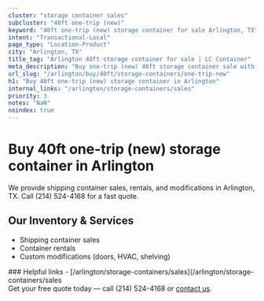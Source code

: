 ```yaml
---
cluster: "storage container sales"
subcluster: "40ft one-trip (new)"
keyword: "40ft one-trip (new) storage container for sale Arlington, TX"
intent: "Transactional-Local"
page_type: "Location-Product"
city: "Arlington, TX"
title_tag: "Arlington 40ft storage container for sale | LC Container"
meta_description: "Buy one-trip (new) 40ft storage container sale with local delivery in Arlington, TX. LC Container — local Since 2003. Request a fast quote today."
url_slug: "/arlington/buy/40ft/storage-containers/one-trip-new"
h1: "Buy 40ft one-trip (new) storage container in Arlington"
internal_links: "/arlington/storage-containers/sales"
priority: 3
notes: "NaN"
noindex: true
---
```


# Buy 40ft one-trip (new) storage container in Arlington

We provide shipping container sales, rentals, and modifications in Arlington, TX. Call (214) 524-4168 for a fast quote.

## Our Inventory & Services
- Shipping container sales
- Container rentals
- Custom modifications (doors, HVAC, shelving)

<div data-section="internal-links">
### Helpful links
- [/arlington/storage-containers/sales](/arlington/storage-containers/sales
</div>

<div data-section="cta">
Get your free quote today — call (214) 524-4168 or <a href="/contact">contact us</a>.
</div>

<script type="application/ld+json">{"@context":"https://schema.org","@type":"FAQPage","mainEntity":[{"@type":"Question","name":"How much does delivery cost in Arlington, TX?","acceptedAnswer":{"@type":"Answer","text":"Delivery costs vary by distance and container size. Most deliveries in Arlington, TX range from $150-$300. Call (214) 524-4168 for an exact quote based on your specific location."}},{"@type":"Question","name":"Do you offer financing or payment plans?","acceptedAnswer":{"@type":"Answer","text":"We accept major credit cards, checks, and can discuss commercial terms for bulk purchases. Call (214) 524-4168 to discuss options."}},{"@type":"Question","name":"Can you customize containers in Arlington, TX?","acceptedAnswer":{"@type":"Answer","text":"Yes — we perform modifications like doors, HVAC, insulation, and shelving. Request a custom quote at (214) 524-4168 or via our contact form."}}]}</script>
